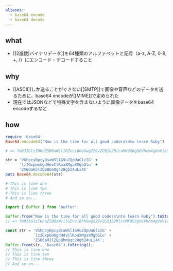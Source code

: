 ```yaml
---
aliases:
  - base64 encode
  - base64 decode
---
```

## what
- [[2進数|バイナリデータ]]を64種類のアルファベットと記号（a-z, A-Z, 0-9, +, /）にエンコード・デコードすること
## why
- [[ASCII]]しか送ることができない[[SMTP]]で画像や音声などのデータを送るために、base64 encodeが[[MIME]]で定められた
- 現在ではJSONなどで特殊文字を含まないように画像データをbase64 encodeするなど
## how
```ruby
require 'base64'
Base64.encode64("Now is the time for all good coders\nto learn Ruby")

# => Tm93IGlzIHRoZSB0aW1lIGZvciBhbGwgZ29vZCBjb2RlcnMKdG8gbGVhcm4gUnVieQ==

str = 'VGhpcyBpcyBsaW5lIG9uZQpUaGlzIG' +
      'lzIGxpbmUgdHdvClRoaXMgaXMgbGlu' +
      'ZSB0aHJlZQpBbmQgc28gb24uLi4K'
puts Base64.decode64(str)

# This is line one
# This is line two
# This is line three
# And so on...
```

```ts
import { Buffer } from 'buffer';

Buffer.from("Now is the time for all good coders\nto learn Ruby").toString('vase64');
// => Tm93IGlzIHRoZSB0aW1lIGZvciBhbGwgZ29vZCBjb2RlcnMKdG8gbGVhcm4gUnVieQ==

const str = 'VGhpcyBpcyBsaW5lIG9uZQpUaGlzIG' +
            'lzIGxpbmUgdHdvClRoaXMgaXMgbGlu' +
            'ZSB0aHJlZQpBbmQgc28gb24uLi4K';
Buffer.from(str, 'base64').toString();
// This is line one
// This is line two
// This is line three
// And so on...
```